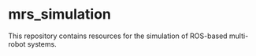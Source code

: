 # mrs_simulation
This repository contains resources for the simulation of ROS-based multi-robot systems.
